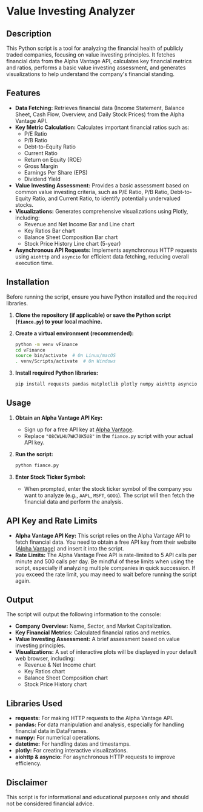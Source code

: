 # Value Investing Analyzer

## Description

This Python script is a tool for analyzing the financial health of publicly traded companies, focusing on value investing principles. It fetches financial data from the Alpha Vantage API, calculates key financial metrics and ratios, performs a basic value investing assessment, and generates visualizations to help understand the company's financial standing.

## Features

*   **Data Fetching:** Retrieves financial data (Income Statement, Balance Sheet, Cash Flow, Overview, and Daily Stock Prices) from the Alpha Vantage API.
*   **Key Metric Calculation:** Calculates important financial ratios such as:
    *   P/E Ratio
    *   P/B Ratio
    *   Debt-to-Equity Ratio
    *   Current Ratio
    *   Return on Equity (ROE)
    *   Gross Margin
    *   Earnings Per Share (EPS)
    *   Dividend Yield
*   **Value Investing Assessment:** Provides a basic assessment based on common value investing criteria, such as P/E Ratio, P/B Ratio, Debt-to-Equity Ratio, and Current Ratio, to identify potentially undervalued stocks.
*   **Visualizations:** Generates comprehensive visualizations using Plotly, including:
    *   Revenue and Net Income Bar and Line chart
    *   Key Ratios Bar chart
    *   Balance Sheet Composition Bar chart
    *   Stock Price History Line chart (5-year)
*   **Asynchronous API Requests:** Implements asynchronous HTTP requests using `aiohttp` and `asyncio` for efficient data fetching, reducing overall execution time.

## Installation

Before running the script, ensure you have Python installed and the required libraries.

1.  **Clone the repository (if applicable) or save the Python script (`fiance.py`) to your local machine.**

2.  **Create a virtual environment (recommended):**

    ```bash
    python -m venv vFinance
    cd vFinance
    source bin/activate  # On Linux/macOS
    . venv/Scripts/activate  # On Windows
    ```

3.  **Install required Python libraries:**

    ```bash
    pip install requests pandas matplotlib plotly numpy aiohttp asyncio
    ```

## Usage

1.  **Obtain an Alpha Vantage API Key:**
    *   Sign up for a free API key at [Alpha Vantage](https://www.alphavantage.co/).
    *   Replace `"O8CWLHU7WK70K5U8"` in the `fiance.py` script with your actual API key.

2.  **Run the script:**

    ```bash
    python fiance.py
    ```

3.  **Enter Stock Ticker Symbol:**
    *   When prompted, enter the stock ticker symbol of the company you want to analyze (e.g., `AAPL`, `MSFT`, `GOOG`). The script will then fetch the financial data and perform the analysis.

## API Key and Rate Limits

*   **Alpha Vantage API Key:** This script relies on the Alpha Vantage API to fetch financial data. You need to obtain a free API key from their website ([Alpha Vantage](https://www.alphavantage.co/)) and insert it into the script.
*   **Rate Limits:** The Alpha Vantage Free API is rate-limited to 5 API calls per minute and 500 calls per day. Be mindful of these limits when using the script, especially if analyzing multiple companies in quick succession. If you exceed the rate limit, you may need to wait before running the script again.

## Output

The script will output the following information to the console:

*   **Company Overview:** Name, Sector, and Market Capitalization.
*   **Key Financial Metrics:** Calculated financial ratios and metrics.
*   **Value Investing Assessment:** A brief assessment based on value investing principles.
*   **Visualizations:**  A set of interactive plots will be displayed in your default web browser, including:
    *   Revenue & Net Income chart
    *   Key Ratios chart
    *   Balance Sheet Composition chart
    *   Stock Price History chart

## Libraries Used

*   **requests:** For making HTTP requests to the Alpha Vantage API.
*   **pandas:** For data manipulation and analysis, especially for handling financial data in DataFrames.
*   **numpy:** For numerical operations.
*   **datetime:** For handling dates and timestamps.
*   **plotly:** For creating interactive visualizations.
*   **aiohttp & asyncio:** For asynchronous HTTP requests to improve efficiency.

## Disclaimer

This script is for informational and educational purposes only and should not be considered financial advice.